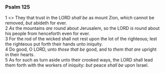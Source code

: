 ### Psalm 125

1 <<A Song of degrees.>> They that trust in the LORD *shall be* as mount Zion, *which* cannot be removed, *but* abideth for ever.  
2 *As* the mountains *are* round about Jerusalem, so the LORD *is* round about his people from henceforth even for ever.  
3 For the rod of the wicked shall not rest upon the lot of the righteous; lest the righteous put forth their hands unto iniquity.  
4 Do good, O LORD, unto *those that be* good, and to *them that are* upright in their hearts.  
5 As for such as turn aside unto their crooked ways, the LORD shall lead them forth with the workers of iniquity: *but* peace *shall be* upon Israel.  
